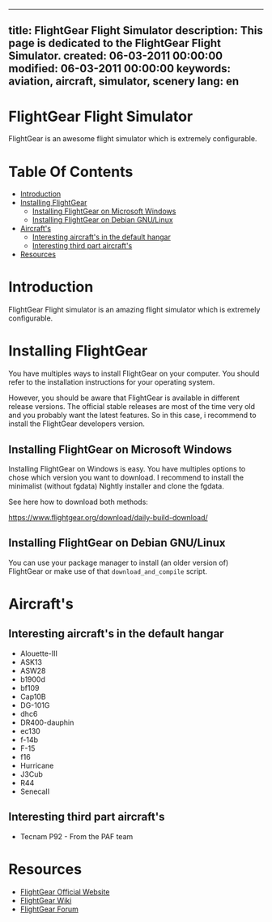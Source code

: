 -----
title: FlightGear Flight Simulator
description: This page is dedicated to the FlightGear Flight Simulator.
created: 06-03-2011 00:00:00
modified: 06-03-2011 00:00:00
keywords: aviation, aircraft, simulator, scenery
lang: en
-----

# FlightGear Flight Simulator

FlightGear is an awesome flight simulator which is extremely configurable.

# Table Of Contents

* [Introduction](#introduction)
* [Installing FlightGear](#installing-flightgear)
    * [Installing FlightGear on Microsoft Windows](#installing-flightgear-on-microsoft-windows)
    * [Installing FlightGear on Debian GNU/Linux](#installing-flightgear-on-debian-gnulinux)
* [Aircraft's](#aircrafts)
    * [Interesting aircraft's in the default hangar](#interesting-aircrafts-in-the-default-hangar)
    * [Interesting third part aircraft's](#interesting-third-part-aircrafts)
* [Resources](#resources)

# Introduction

FlightGear Flight simulator is an amazing flight simulator which is extremely configurable.

# Installing FlightGear

You have multiples ways to install FlightGear on your computer. You should refer to the installation instructions for your operating system.

However, you should be aware that FlightGear is available in different release versions. The official stable releases are most of the time very old and you probably want the latest features. So in this case, i recommend to install the FlightGear developers version.

## Installing FlightGear on Microsoft Windows

Installing FlightGear on Windows is easy. You have multiples options to chose which version you want to download. I recommend to install the minimalist (without fgdata) Nightly installer and clone the fgdata.

See here how to download both methods:

https://www.flightgear.org/download/daily-build-download/

## Installing FlightGear on Debian GNU/Linux

You can use your package manager to install (an older version of) FlightGear or make use of that `download_and_compile` script.

# Aircraft's

## Interesting aircraft's in the default hangar

* Alouette-III
* ASK13
* ASW28
* b1900d
* bf109
* Cap10B
* DG-101G
* dhc6
* DR400-dauphin
* ec130
* f-14b
* F-15
* f16
* Hurricane
* J3Cub
* R44
* SenecaII

## Interesting third part aircraft's

* Tecnam P92 - From the PAF team

# Resources

* [FlightGear Official Website](http://www.flightgear.org)
* [FlightGear Wiki](http://wiki.flightgear.org)
* [FlightGear Forum](https://forum.flightgear.org/)